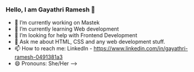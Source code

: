 ### Hello, I am Gayathri Ramesh 👋

- 🔭 I’m currently working on Mastek
- 🌱 I’m currently learning Web development
- 🤔 I’m looking for help with Frontend Development
- 💬 Ask me about HTML, CSS and any web development stuff.
- 📫 How to reach me: LinkedIn - https://www.linkedin.com/in/gayathri-ramesh-0491381a3
- 😄 Pronouns: She/Her
-->
